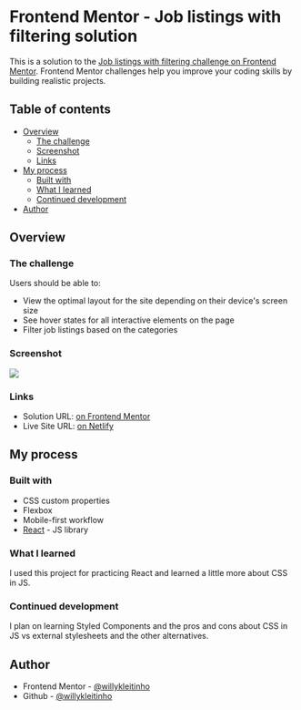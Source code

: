 # Frontend Mentor - Job listings with filtering solution

This is a solution to the [Job listings with filtering challenge on Frontend Mentor](https://www.frontendmentor.io/challenges/job-listings-with-filtering-ivstIPCt). Frontend Mentor challenges help you improve your coding skills by building realistic projects. 

## Table of contents

- [Overview](#overview)
  - [The challenge](#the-challenge)
  - [Screenshot](#screenshot)
  - [Links](#links)
- [My process](#my-process)
  - [Built with](#built-with)
  - [What I learned](#what-i-learned)
  - [Continued development](#continued-development)
- [Author](#author)

## Overview

### The challenge

Users should be able to:

- View the optimal layout for the site depending on their device's screen size
- See hover states for all interactive elements on the page
- Filter job listings based on the categories

### Screenshot

![](./screenshot.jpg)

### Links

- Solution URL: [on Frontend Mentor](https://your-solution-url.com)
- Live Site URL: [on Netlify](https://mystifying-jennings-5b80d8.netlify.app/)

## My process

### Built with

- CSS custom properties
- Flexbox
- Mobile-first workflow
- [React](https://reactjs.org/) - JS library

### What I learned

I used this project for practicing React and learned a little more about CSS in JS.

### Continued development

I plan on learning Styled Components and the pros and cons about CSS in JS vs external stylesheets and the other alternatives.

## Author

- Frontend Mentor - [@willykleitinho](https://www.frontendmentor.io/profile/willykleitinho)
- Github - [@willykleitinho](https://github.com/willykleitinho)
